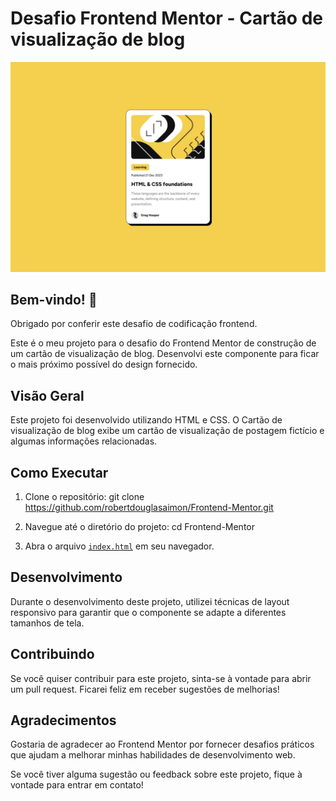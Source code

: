 # Desafio Frontend Mentor - Cartão de visualização de blog

![Preview do design para o componente de QR code](../D2/assets/design/desktop-design.jpg)

## Bem-vindo! 👋

Obrigado por conferir este desafio de codificação frontend.

Este é o meu projeto para o desafio do Frontend Mentor de construção de um cartão de visualização de blog. Desenvolvi este componente para ficar o mais próximo possível do design fornecido.

## Visão Geral

Este projeto foi desenvolvido utilizando HTML e CSS. O Cartão de visualização de blog exibe um cartão de visualização de postagem fictício e algumas informações relacionadas.

## Como Executar

1. Clone o repositório:
git clone https://github.com/robertdouglasaimon/Frontend-Mentor.git

2. Navegue até o diretório do projeto:
cd Frontend-Mentor


3. Abra o arquivo <a href="https://robertdouglasaimon.github.io/Frontend-Mentor/Desafios/D2/index.html">`index.html`</a> em seu navegador.

## Desenvolvimento

Durante o desenvolvimento deste projeto, utilizei técnicas de layout responsivo para garantir que o componente se adapte a diferentes tamanhos de tela.

## Contribuindo

Se você quiser contribuir para este projeto, sinta-se à vontade para abrir um pull request. Ficarei feliz em receber sugestões de melhorias!

## Agradecimentos

Gostaria de agradecer ao Frontend Mentor por fornecer desafios práticos que ajudam a melhorar minhas habilidades de desenvolvimento web.

Se você tiver alguma sugestão ou feedback sobre este projeto, fique à vontade para entrar em contato!


